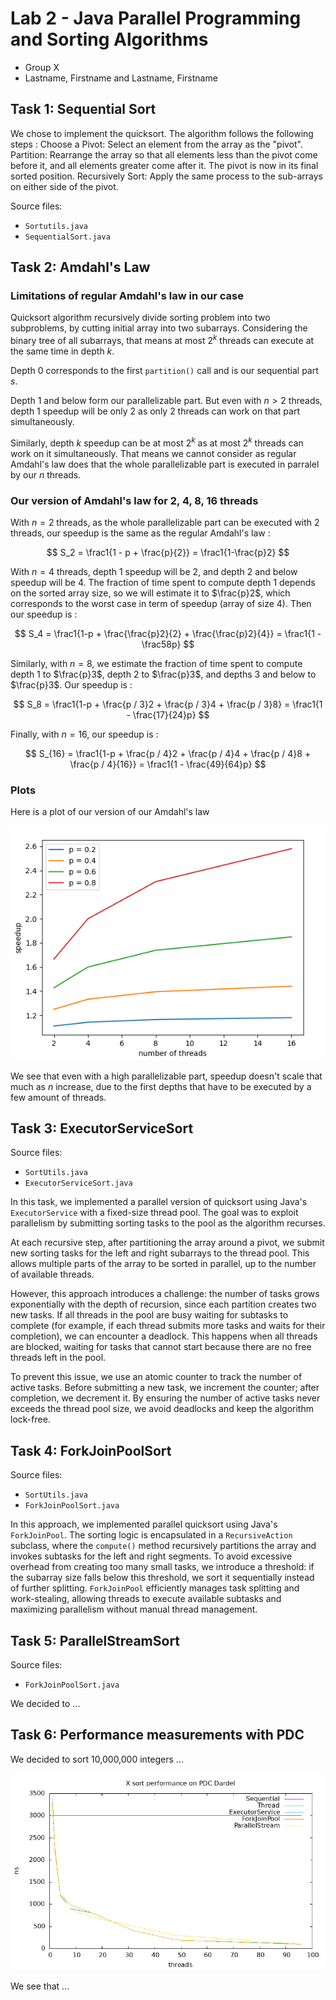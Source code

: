 # Lab 2 - Java Parallel Programming and Sorting Algorithms
- Group X
- Lastname, Firstname and Lastname, Firstname

## Task 1: Sequential Sort
We chose to implement the quicksort. 
The algorithm follows the following steps :
Choose a Pivot: Select an element from the array as the "pivot".
Partition: Rearrange the array so that all elements less than the pivot come before it, and all elements greater come after it. The pivot is now in its final sorted position.
Recursively Sort: Apply the same process to the sub-arrays on either side of the pivot.

Source files:
- `Sortutils.java`
- `SequentialSort.java`

## Task 2: Amdahl's Law

### Limitations of regular Amdahl's law in our case

Quicksort algorithm recursively divide sorting problem into two subproblems, by cutting initial array into two subarrays.
Considering the binary tree of all subarrays, that means at most $2^k$ threads can execute at the same time in depth $k$.

Depth 0 corresponds to the first `partition()` call and is our sequential part $s$.

Depth 1 and below form our parallelizable part. But even with $n > 2$ threads, depth 1 speedup will be only 2 as only 2 threads can work on that part simultaneously.

Similarly, depth $k$ speedup can be at most $2^k$ as at most $2^k$ threads can work on it simultaneously. That means we cannot consider as regular Amdahl's law does that the whole parallelizable part is executed in parralel by our $n$ threads.

### Our version of Amdahl's law for 2, 4, 8, 16 threads

With $n = 2$ threads, as the whole parallelizable part can be executed with 2 threads, our speedup is the same as the regular Amdahl's law :

$$
S_2 = \frac1{1 - p + \frac{p}{2}} = \frac1{1-\frac{p}2}
$$

With $n = 4$ threads, depth 1 speedup will be 2, and depth 2 and below speedup will be 4. The fraction of time spent to compute depth 1 depends on the sorted array size, so we will estimate it to $\frac{p}2$, which corresponds to the worst case in term of speedup (array of size 4). Then our speedup is :

$$
S_4 = \frac1{1-p + \frac{\frac{p}2}{2} + \frac{\frac{p}2}{4}} = \frac1{1 - \frac58p}
$$

Similarly, with $n=8$, we estimate the fraction of time spent to compute depth 1 to $\frac{p}3$, depth 2 to $\frac{p}3$, and depths 3 and below to $\frac{p}3$. Our speedup is :

$$
S_8 = \frac1{1-p + \frac{p / 3}2 + \frac{p / 3}4 + \frac{p / 3}8} = \frac1{1 - \frac{17}{24}p}
$$

Finally, with $n = 16$, our speedup is :

$$
S_{16} = \frac1{1-p + \frac{p / 4}2 + \frac{p / 4}4 + \frac{p / 4}8 + \frac{p / 4}{16}} = \frac1{1 - \frac{49}{64}p}
$$

### Plots

Here is a plot of our version of our Amdahl's law

![amdahl's law plot](data/our_amdahl.png)

We see that even with a high parallelizable part, speedup doesn't scale that much as $n$ increase, due to the first depths that have to be executed by a few amount of threads.

## Task 3: ExecutorServiceSort

Source files:
- `SortUtils.java`
- `ExecutorServiceSort.java`

In this task, we implemented a parallel version of quicksort using Java's `ExecutorService` with a fixed-size thread pool. The goal was to exploit parallelism by submitting sorting tasks to the pool as the algorithm recurses.

At each recursive step, after partitioning the array around a pivot, we submit new sorting tasks for the left and right subarrays to the thread pool. This allows multiple parts of the array to be sorted in parallel, up to the number of available threads.

However, this approach introduces a challenge: the number of tasks grows exponentially with the depth of recursion, since each partition creates two new tasks. If all threads in the pool are busy waiting for subtasks to complete (for example, if each thread submits more tasks and waits for their completion), we can encounter a deadlock. This happens when all threads are blocked, waiting for tasks that cannot start because there are no free threads left in the pool.

To prevent this issue, we use an atomic counter to track the number of active tasks. Before submitting a new task, we increment the counter; after completion, we decrement it. By ensuring the number of active tasks never exceeds the thread pool size, we avoid deadlocks and keep the algorithm lock-free.

## Task 4: ForkJoinPoolSort

Source files:
- `SortUtils.java`
- `ForkJoinPoolSort.java`

In this approach, we implemented parallel quicksort using Java's `ForkJoinPool`. The sorting logic is encapsulated in a `RecursiveAction` subclass, where the `compute()` method recursively partitions the array and invokes subtasks for the left and right segments. To avoid excessive overhead from creating too many small tasks, we introduce a threshold: if the subarray size falls below this threshold, we sort it sequentially instead of further splitting. `ForkJoinPool` efficiently manages task splitting and work-stealing, allowing threads to execute available subtasks and maximizing parallelism without manual thread management.

## Task 5: ParallelStreamSort

Source files:

- `ForkJoinPoolSort.java`

We decided to ...

## Task 6: Performance measurements with PDC

We decided to sort 10,000,000 integers ...

![pdc plot](data/pdc.png)

We see that ...
